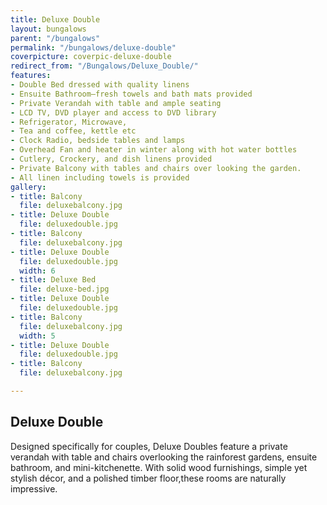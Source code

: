 ```yaml
---
title: Deluxe Double
layout: bungalows
parent: "/bungalows"
permalink: "/bungalows/deluxe-double"
coverpicture: coverpic-deluxe-double
redirect_from: "/Bungalows/Deluxe_Double/"
features:
- Double Bed dressed with quality linens
- Ensuite Bathroom—fresh towels and bath mats provided
- Private Verandah with table and ample seating
- LCD TV, DVD player and access to DVD library
- Refrigerator, Microwave,
- Tea and coffee, kettle etc
- Clock Radio, bedside tables and lamps
- Overhead Fan and heater in winter along with hot water bottles
- Cutlery, Crockery, and dish linens provided
- Private Balcony with tables and chairs over looking the garden.
- All linen including towels is provided
gallery:
- title: Balcony
  file: deluxebalcony.jpg
- title: Deluxe Double
  file: deluxedouble.jpg
- title: Balcony
  file: deluxebalcony.jpg
- title: Deluxe Double
  file: deluxedouble.jpg
  width: 6
- title: Deluxe Bed
  file: deluxe-bed.jpg
- title: Deluxe Double
  file: deluxedouble.jpg
- title: Balcony
  file: deluxebalcony.jpg
  width: 5
- title: Deluxe Double
  file: deluxedouble.jpg
- title: Balcony
  file: deluxebalcony.jpg

---
```

## Deluxe Double

Designed specifically for couples, Deluxe Doubles feature a private verandah with table and chairs overlooking the rainforest gardens, ensuite bathroom, and mini-kitchenette. With solid wood furnishings, simple yet stylish décor, and a polished timber floor,these rooms are naturally impressive.